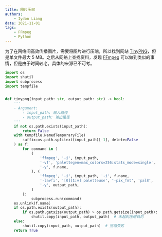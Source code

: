 ```yaml
---
title: 图片压缩
authors:
    - Iydon Liang
date: 2021-11-01
tags:
    - FFmpeg
    - Python
---
```


为了在网络间高效传播图片，需要将图片进行压缩，所以找到网站 [TinyPNG](https://tinypng.com/)，但是单文件最大 5 MB。之后从网络上查找资料，发现 [FFmpeg](https://www.ffmpeg.org) 可以做到类似的事情，但是由于时间较老，具体的来源已不可考。

```python title="tinypng.py" linenums="1" hl_lines="20 21 22 24 25 26"
import os
import shutil
import subprocess
import tempfile


def tinypng(input_path: str, output_path: str) -> bool:
    '''
    - Argument:
        - input_path: 输入路径
        - output_path: 输出路径
    '''
    if not os.path.exists(input_path):
        return False
    with tempfile.NamedTemporaryFile(
        suffix=os.path.splitext(input_path)[-1], delete=False
    ) as f:
        for command in (
            (
                'ffmpeg', '-i', input_path,
                '-vf', 'palettegen=max_colors=256:stats_mode=single',
                '-y', f.name,
            ), (
                'ffmpeg', '-i', input_path, '-i', f.name,
                '-lavfi', '[0][1:v] paletteuse', '-pix_fmt', 'pal8',
                '-y', output_path,
            )
        ):
            subprocess.run(command)
    os.unlink(f.name)
    if os.path.exists(output_path):
        if os.path.getsize(output_path) > os.path.getsize(input_path):
            shutil.copy(input_path, output_path)  # 未起到压缩目的
    else:
        shutil.copy(input_path, output_path)  # 压缩失败
    return True
```
